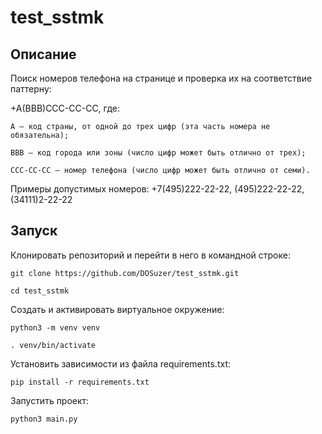 # test_sstmk
## Описание
Поиск номеров телефона на странице и проверка их на соответствие паттерну:

+A(BBB)CCC-CC-CC, где:

    А – код страны, от одной до трех цифр (эта часть номера не обязательна);
    
    ВВВ – код города или зоны (число цифр может быть отлично от трех);
    
    CCC-CC-CC – номер телефона (число цифр может быть отлично от семи).
    
Примеры допустимых номеров: +7(495)222-22-22, (495)222-22-22, (34111)2-22-22


## Запуск
Клонировать репозиторий и перейти в него в командной строке:

```
git clone https://github.com/DOSuzer/test_sstmk.git
```

```
cd test_sstmk
```

Cоздать и активировать виртуальное окружение:

```
python3 -m venv venv
```

```
. venv/bin/activate
```

Установить зависимости из файла requirements.txt:

```
pip install -r requirements.txt
```

Запустить проект:

```
python3 main.py
```
